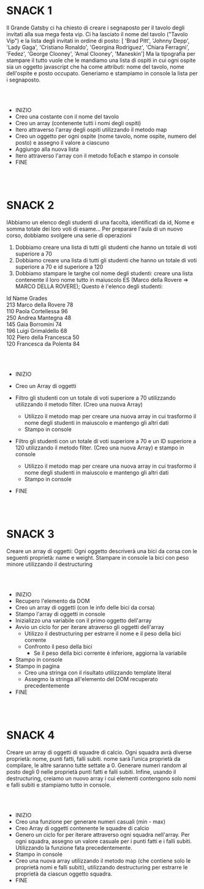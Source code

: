 # SNACK 1

Il Grande Gatsby ci ha chiesto di creare i segnaposto per il tavolo degli invitati alla sua mega festa vip. Ci ha lasciato il nome del tavolo ("Tavolo Vip") e la lista degli invitati in ordine di posto:
[ 'Brad Pitt', 'Johnny Depp', 'Lady Gaga', 'Cristiano Ronaldo', 'Georgina Rodriguez', 'Chiara Ferragni', 'Fedez', 'George Clooney', 'Amal Clooney', 'Maneskin']
Ma la tipografia per stampare il tutto vuole che le mandiamo una lista di ospiti in cui ogni ospite sia un oggetto javascript che ha come attributi: nome del tavolo, nome dell'ospite e posto occupato.
Generiamo e stampiamo in console la lista per i segnaposto.

<br>
<br>

- INIZIO
- Creo una costante con il nome del tavolo
- Creo un array (contenente tutti i nomi degli ospiti)
- Itero attraverso l'array degli ospiti utilizzando il metodo map
- Creo un oggetto per ogni ospite (nome tavolo, nome ospite, numero del posto) e assegno il valore a ciascuno
- Aggiungo alla nuova lista
- Itero attraverso l'array con il metodo foEach e stampo in console
- FINE

<br>
<br>

# SNACK 2

IAbbiamo un elenco degli studenti di una facoltà, identificati da id, Nome e somma totale dei loro voti di esame...
Per preparare l'aula di un nuovo corso, dobbiamo svolgere una serie di operazioni

1. Dobbiamo creare una lista di tutti gli studenti che hanno un totale di voti superiore a 70
2. Dobbiamo creare una lista di tutti gli studenti che hanno un totale di voti superiore a 70 e id superiore a 120
3. Dobbiamo stampare le targhe col nome degli studenti: creare una lista contenente il loro nome tutto in maiuscolo ES (Marco della Rovere => MARCO DELLA ROVERE);
   Questo è l'elenco degli studenti:

Id Name Grades <br>
213 Marco della Rovere 78 <br>
110 Paola Cortellessa 96 <br>
250 Andrea Mantegna 48 <br>
145 Gaia Borromini 74 <br>
196 Luigi Grimaldello 68 <br>
102 Piero della Francesca 50 <br>
120 Francesca da Polenta 84 <br>

<br>
<br>

- INIZIO
- Creo un Array di oggetti

- Filtro gli studenti con un totale di voti superiore a 70 utilizzando utilizzando il metodo filter. (Creo una nuova Array)

  - Utilizzo il metodo map per creare una nuova array in cui trasformo il nome degli studenti in maiuscolo e mantengo gli altri dati
  - Stampo in console

- Filtro gli studenti con un totale di voti superiore a 70 e un ID superiore a 120 utilizzando il metodo filter. (Creo una nuova Array) e stampo in console

  - Utilizzo il metodo map per creare una nuova array in cui trasformo il nome degli studenti in maiuscolo e mantengo gli altri dati
  - Stampo in console

- FINE

<br>
<br>

# SNACK 3

Creare un array di oggetti:
Ogni oggetto descriverà una bici da corsa con le seguenti proprietà: name e weight.
Stampare in console la bici con peso minore utilizzando il destructuring

<br>
<br>

- INIZIO
- Recupero l'elemento da DOM
- Creo un array di oggetti (con le info delle bici da corsa)
- Stampo l'array di oggetti in console
- Inizializzo una variabile con il primo oggetto dell'array
- Avvio un ciclo for per iterare atraverso gli oggetti dell'array
  - Utilizzo il destructuring per estrarre il nome e il peso della bici corrente
  - Confronto il peso della bici
    - Se il peso della bici corrente è inferiore, aggiorna la variabile
- Stampo in console
- Stampo in pagina
  - Creo una stringa con il risultato utilizzando template literal
  - Assegmo la stringa all'elemento del DOM recuperato precedentemente
- FINE

<br>
<br>

# SNACK 4

Creare un array di oggetti di squadre di calcio.
Ogni squadra avrà diverse proprietà: nome, punti fatti, falli subiti.
nome sarà l’unica proprietà da compilare, le altre saranno tutte settate a 0.
Generare numeri random al posto degli 0 nelle proprietà punti fatti e falli subiti.
Infine, usando il destructuring, creiamo un nuovo array i cui elementi contengono solo nomi e falli subiti e stampiamo tutto in console.

<br>
<br>

- INIZIO
- Creo una funzione per generare numeri casuali (min - max)
- Creo Array di oggetti contenente le squadre di calcio
- Genero un ciclo for per iterare attraverso ogni squadra nell'array. Per ogni squadra, assegno un valore casuale per i punti fatti e i falli subiti. Utilizzando la funzione fata precedentemente.
- Stampo in console
- Creo una nuova array utilizzando il metodo map (che contiene solo le proprietà nomi e falli subiti), utilizzando destructuring per estrarre le proprietà da ciascun oggetto squadra.
- FINE
